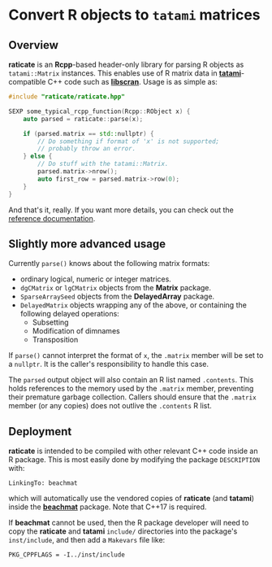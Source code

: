 # Convert R objects to `tatami` matrices

## Overview

**raticate** is an **Rcpp**-based header-only library for parsing R objects as `tatami::Matrix` instances.
This enables use of R matrix data in [**tatami**](https://github.com/LTLA/tatami)-compatible C++ code such as [**libscran**](https://github.com/LTLA/libscran).
Usage is as simple as:

```cpp
#include "raticate/raticate.hpp"

SEXP some_typical_rcpp_function(Rcpp::RObject x) {
    auto parsed = raticate::parse(x);

    if (parsed.matrix == std::nullptr) {
        // Do something if format of 'x' is not supported;
        // probably throw an error.
    } else {
        // Do stuff with the tatami::Matrix.
        parsed.matrix->nrow();
        auto first_row = parsed.matrix->row(0);
    }
}
```

And that's it, really.
If you want more details, you can check out the [reference documentation](https://ltla.github.io/raticate).

## Slightly more advanced usage

Currently `parse()` knows about the following matrix formats:

- ordinary logical, numeric or integer matrices.
- `dgCMatrix` or `lgCMatrix` objects from the **Matrix** package.
- `SparseArraySeed` objects from the **DelayedArray** package.
- `DelayedMatrix` objects wrapping any of the above, or containing the following delayed operations:
  - Subsetting
  - Modification of dimnames
  - Transposition

If `parse()` cannot interpret the format of `x`, the `.matrix` member will be set to a `nullptr`.
It is the caller's responsibility to handle this case.

The `parsed` output object will also contain an R list named `.contents`.
This holds references to the memory used by the `.matrix` member, preventing their premature garbage collection.
Callers should ensure that the `.matrix` member (or any copies) does not outlive the `.contents` R list.

## Deployment

**raticate** is intended to be compiled with other relevant C++ code inside an R package.
This is most easily done by modifying the package `DESCRIPTION` with:

```
LinkingTo: beachmat
```

which will automatically use the vendored copies of **raticate** (and **tatami**) inside the [**beachmat**](http://bioconductor.org/packages/beachmat) package.
Note that C++17 is required.

If **beachmat** cannot be used, then the R package developer will need to copy the **raticate** and **tatami** `include/` directories into the package's `inst/include`,
and then add a `Makevars` file like:

```
PKG_CPPFLAGS = -I../inst/include
```
